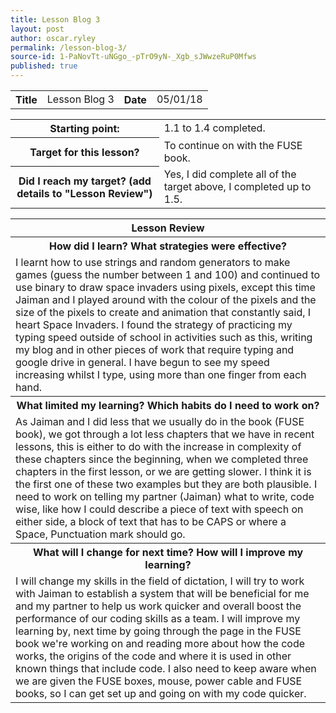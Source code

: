 ```yaml
---
title: Lesson Blog 3
layout: post
author: oscar.ryley
permalink: /lesson-blog-3/
source-id: 1-PaNovTt-uNGgo_-pTrO9yN-_Xgb_sJWwzeRuP0Mfws
published: true
---
```

<table>
  <tr>
    <th>Title</th>
    <td>Lesson Blog 3</td>
    <th>Date</th>
    <td>05/01/18</td>
  </tr>
</table>


<table>
  <tr>
    <th>Starting point:</th>
    <td>1.1 to 1.4 completed.</td>
  </tr>
  <tr>
    <th>Target for this lesson?</th>
    <td>To continue on with the FUSE book.</td>
  </tr>
  <tr>
    <th>Did I reach my target? 
(add details to "Lesson Review")</th>
    <td> Yes, I did complete all of the target above, I completed up to 1.5.</td>
  </tr>
</table>


<table>
  <tr>
    <th>Lesson Review</th>
  </tr>
  <tr>
    <th>How did I learn? What strategies were effective? </th>
  </tr>
  <tr>
    <td>I learnt how to use strings and random generators to make games (guess the number between 1 and 100) and continued to use binary to draw space invaders using pixels, except this time Jaiman and I played around with the colour of the pixels and the size of the pixels to create and animation that constantly said, I  heart  Space Invaders. I found the strategy of practicing my typing speed outside of school in activities such as this, writing my blog and in other pieces of work that require typing and google drive in general. I have begun to see my speed increasing whilst I type, using more than one finger from each hand.</td>
  </tr>
  <tr>
    <th>What limited my learning? Which habits do I need to work on? </th>
  </tr>
  <tr>
    <td>As Jaiman and I did less that we usually do in the book (FUSE book), we got through a lot less chapters that we have in recent lessons, this is either to do with the increase in complexity of these chapters since the beginning, when we completed three chapters in the first lesson, or we are getting slower. I think it is the first one of these two examples but they are both plausible. I need to work on telling my partner (Jaiman) what to write, code wise, like how I could describe a piece of text with speech on either side, a block of text that has to be CAPS or where a Space, Punctuation mark should go.</td>
  </tr>
  <tr>
    <th>What will I change for next time? How will I improve my learning?</th>
  </tr>
  <tr>
    <td>I will change my skills in the field of dictation, I will try to work with Jaiman to establish a system that will be beneficial for me and my partner to help us work quicker and overall boost the performance of our coding skills as a team. I will improve my learning by, next time by going through the page in the FUSE book we're working on and reading more about how the code works, the origins of the code and where it is used in other known things that include code. I also need to keep aware when we are given the FUSE boxes, mouse, power cable and FUSE books, so I can get set up and going on with my code quicker.</td>
  </tr>
</table>


